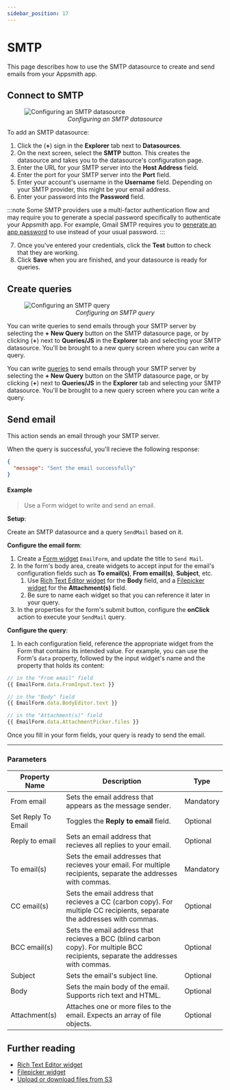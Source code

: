 ```yaml
---
sidebar_position: 17
---
```

# SMTP

This page describes how to use the SMTP datasource to create and send emails from your Appsmith app.

<VideoEmbed host="youtube" videoId="hAln7o1aUA4" title="" caption=""/>

## Connect to SMTP

<figure>
  <img src="/img/smtp_datasource_config.png" style= {{width:"100%", height:"auto"}} alt="Configuring an SMTP datasource"/>
  <figcaption align = "center"><i>Configuring an SMTP datasource</i></figcaption>
</figure>

To add an SMTP datasource:

1. Click the (**+**) sign in the **Explorer** tab next to **Datasources**.
1. On the next screen, select the **SMTP** button. This creates the datasource and takes you to the datasource's configuration page.
1. Enter the URL for your SMTP server into the **Host Address** field.
1. Enter the port for your SMTP server into the **Port** field.
1. Enter your account's username in the **Username** field. Depending on your SMTP provider, this might be your email address.
1. Enter your password into the **Password** field.

:::note
Some SMTP providers use a multi-factor authentication flow and may require you to generate a special password specifically to authenticate your Appsmith app. For example, Gmail SMTP requires you to [generate an app password](https://support.google.com/mail/answer/185833?hl=en) to use instead of your usual password.
:::

7. Once you've entered your credentials, click the **Test** button to check that they are working.
8. Click **Save** when you are finished, and your datasource is ready for queries.

## Create queries

<figure>
  <img src="/img/smtp_query_config.png" style= {{width:"100%", height:"auto"}} alt="Configuring an SMTP query"/>
  <figcaption align = "center"><i>Configuring an SMTP query</i></figcaption>
</figure>


You can write queries to send emails through your SMTP server by selecting the **+ New Query**  button on the SMTP datasource page, or by clicking (**+**) next to **Queries/JS** in the **Explorer** tab and selecting your SMTP datasource. You'll be brought to a new query screen where you can write a query.

You can write [queries](https://docs.appsmith.com/core-concepts/data-access-and-binding/querying-a-database/query-settings) to send emails through your SMTP server by selecting the **+ New Query**  button on the SMTP datasource page, or by clicking (**+**) next to **Queries/JS** in the **Explorer** tab and selecting your SMTP datasource. You'll be brought to a new query screen where you can write a query.


## Send email

This action sends an email through your SMTP server.

When the query is successful, you'll recieve the following response:
```json
{
  "message": "Sent the email successfully"
}
```

#### Example

> Use a Form widget to write and send an email.

**Setup**:

Create an SMTP datasource and a query `SendMail` based on it.

**Configure the email form**:

1. Create a [Form widget](/reference/widgets/form) `EmailForm`, and update the title to `Send Mail`.
1. In the form's body area, create widgets to accept input for the email's configuration fields such as **To email(s)**, **From email(s)**, **Subject**, etc.
    1. Use [Rich Text Editor widget](/reference/widgets/rich-text-editor) for the **Body** field, and a [Filepicker widget](/reference/widgets/filepicker) for the **Attachment(s)** field.
    1. Be sure to name each widget so that you can reference it later in your query.
1. In the properties for the form's submit button, configure the **onClick** action to execute your `SendMail` query.

**Configure the query**:

1. In each configuration field, reference the appropriate widget from the Form that contains its intended value. For example, you can use the Form's `data` property, followed by the input widget's name and the property that holds its content:
  ```javascript
  // in the "From email" field
  {{ EmailForm.data.FromInput.text }}
  ```
  ```javascript
  // in the "Body" field
  {{ EmailForm.data.BodyEditor.text }}
  ```
  ```javascript
  // in the "Attachment(s)" field
  {{ EmailForm.data.AttachmentPicker.files }}
  ```

Once you fill in your form fields, your query is ready to send the email.

---

### Parameters

| Property Name      | Description                                                                               |   Type    |
| ------------------ | ----------------------------------------------------------------------------------------- | --------- |
| From email         | Sets the email address that appears as the message sender.                                | Mandatory |
| Set Reply To Email | Toggles the **Reply to email** field.                                                     | Optional  |
| Reply to email     | Sets an email address that recieves all replies to your email.                            | Optional  |
| To email(s)        | Sets the email addresses that recieves your email. For multiple recipients, separate the addresses with commas.   | Mandatory |
| CC email(s)          | Sets the email address that recieves a CC (carbon copy). For multiple CC recipients, separate the addresses with commas.       | Optional  |
| BCC email(s)         | Sets the email address that recieves a BCC (blind carbon copy). For multiple BCC recipients, separate the addresses with commas.      | Optional  |
| Subject            | Sets the email's subject line.                                                            | Optional  |
| Body               | Sets the main body of the email. Supports rich text and  HTML.                            | Optional  |
| Attachment(s)      | Attaches one or more files to the email. Expects an array of file objects.                | Optional  |

## Further reading

* [Rich Text Editor widget](/reference/widgets/rich-text-editor)
* [Filepicker widget](/reference/widgets/filepicker)
* [Upload or download files from S3](/learning-and-resources/how-to-guides/how-to-upload-to-s3)
